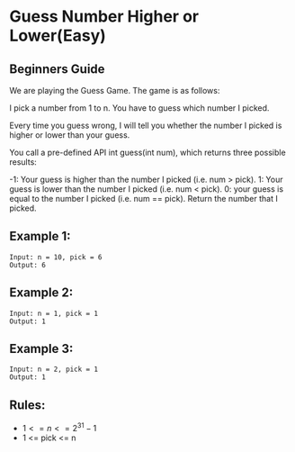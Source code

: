 # Guess Number Higher or Lower(Easy)

## Beginners Guide

We are playing the Guess Game. The game is as follows:

I pick a number from 1 to n. You have to guess which number I picked.

Every time you guess wrong, I will tell you whether the number I picked is higher or lower than your guess.

You call a pre-defined API int guess(int num), which returns three possible results:

-1: Your guess is higher than the number I picked (i.e. num > pick).
1: Your guess is lower than the number I picked (i.e. num < pick).
0: your guess is equal to the number I picked (i.e. num == pick).
Return the number that I picked.

Example 1:
---
```go=
Input: n = 10, pick = 6
Output: 6
```

Example 2:
---
```go=
Input: n = 1, pick = 1
Output: 1
```

Example 3:
---
```go=
Input: n = 2, pick = 1
Output: 1
```

Rules:
---
* $1 <= n <= 2^31 - 1$
* 1 <= pick <= n